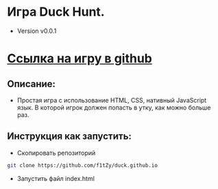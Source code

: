 # Игра Duck Hunt.

* Version v0.0.1

# [Ссылка на игру в github](https://f1tzy.github.io/duck.github.io/)

## Описание:
* Простая игра с использование HTML, CSS, нативный JavaScript язык. В которой игрок должен попасть в утку, как можно больше раз.

## Инструкция как запустить:
* Скопировать репозиторий 
```sh
git clone https://github.com/f1tZy/duck.github.io
```
* Запустить файл index.html

